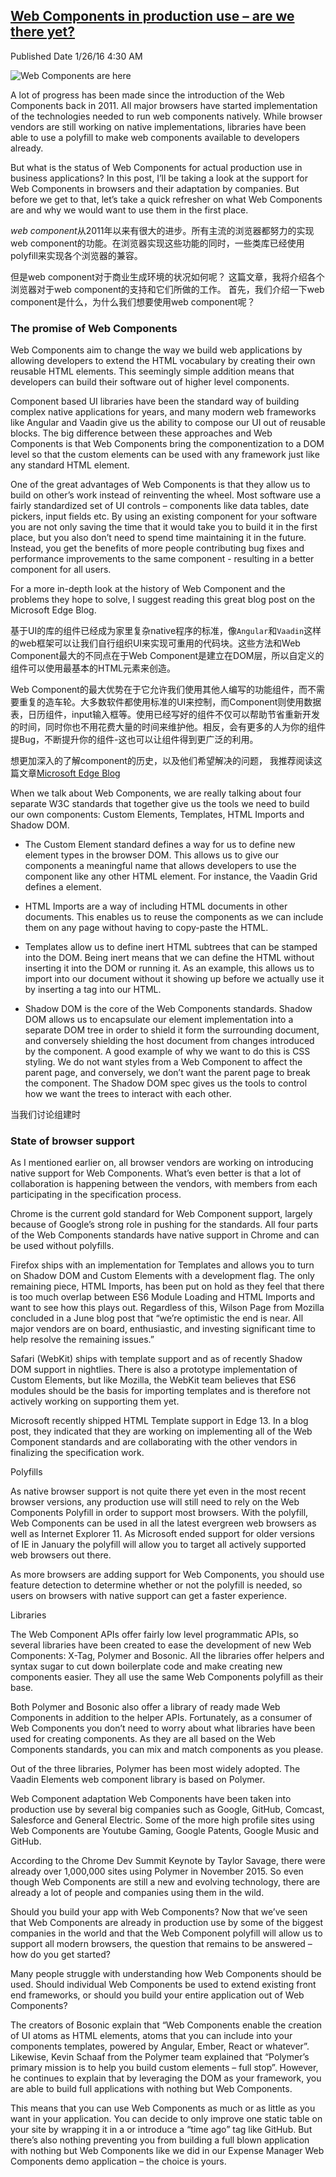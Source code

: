 ## [Web Components in production use – are we there yet?](https://vaadin.com/blog/-/blogs/web-components-in-production-use-are-we-there-yet-)

Published Date 1/26/16 4:30 AM


![Web Components are here](https://vaadin.com/documents/10187/0/wc-logo.png/163e9e40-fda0-4a2d-807d-fe121d7f30ab?t=1453782003475)

A lot of progress has been made since the introduction of the Web Components back in 2011. All major browsers have started implementation of the technologies needed to run web components natively. While browser vendors are still working on native implementations, libraries have been able to use a polyfill to make web components available to developers already.

But what is the status of Web Components for actual production use in business applications? In this post, I’ll be taking a look at the support for Web Components in browsers and their adaptation by companies. But before we get to that, let’s take a quick refresher on what Web Components are and why we would want to use them in the first place.

*web component*从2011年以来有很大的进步。所有主流的浏览器都努力的实现web component的功能。在浏览器实现这些功能的同时，一些类库已经使用polyfill来实现各个浏览器的兼容。

但是web component对于商业生成环境的状况如何呢？ 这篇文章，我将介绍各个浏览器对于web component的支持和它们所做的工作。 首先，我们介绍一下web component是什么，为什么我们想要使用web component呢？ 

### The promise of Web Components

Web Components aim to change the way we build web applications by allowing developers to extend the HTML vocabulary by creating their own reusable HTML elements. This seemingly simple addition means that developers can build their software out of higher level components.

Component based UI libraries have been the standard way of building complex native applications for years, and many modern web frameworks like Angular and Vaadin give us the ability to compose our UI out of reusable blocks. The big difference between these approaches and Web Components is that Web Components bring the componentization to a DOM level so that the custom elements can be used with any framework just like any standard HTML element.

One of the great advantages of Web Components is that they allow us to build on other’s work instead of reinventing the wheel. Most software use a fairly standardized set of UI controls – components like data tables, date pickers, input fields etc. By using an existing component for your software you are not only saving the time that it would take you to build it in the first place, but you also don’t need to spend time maintaining it in the future. Instead, you get the benefits of more people contributing bug fixes and performance improvements to the same component - resulting in a better component for all users.

For a more in-depth look at the history of Web Component and the problems they hope to solve, I suggest reading this great blog post on the Microsoft Edge Blog.

基于UI的库的组件已经成为家里复杂native程序的标准，像`Angular`和`Vaadin`这样的web框架可以让我们自行组织UI来实现可重用的代码块。这些方法和Web Component最大的不同点在于Web Component是建立在DOM层，所以自定义的组件可以使用最基本的HTML元素来创造。

Web Component的最大优势在于它允许我们使用其他人编写的功能组件，而不需要重复的造车轮。大多数软件都使用标准的UI来控制，而Component则使用数据表，日历组件，input输入框等。使用已经写好的组件不仅可以帮助节省重新开发的时间，同时你也不用花费大量的时间来维护他。相反，会有更多的人为你的组件提Bug，不断提升你的组件-这也可以让组件得到更广泛的利用。

想更加深入的了解component的历史，以及他们希望解决的问题， 我推荐阅读这篇文章[Microsoft Edge Blog](https://blogs.windows.com/msedgedev/2015/07/14/bringing-componentization-to-the-web-an-overview-of-web-components/)

When we talk about Web Components, we are really talking about four separate W3C standards that together give us the tools we need to build our own components: Custom Elements, Templates, HTML Imports and Shadow DOM.

- The Custom Element standard defines a way for us to define new element types in the browser DOM. This allows us to give our components a meaningful name that allows developers to use the component like any other HTML element. For instance, the Vaadin Grid defines a <vaadin-grid> element.

- HTML Imports are a way of including HTML documents in other documents. This enables us to reuse the components as we can include them on any page without having to copy-paste the HTML.

- Templates allow us to define inert HTML subtrees that can be stamped into the DOM. Being inert means that we can define the HTML without inserting it into the DOM or running it. As an example, this allows us to import <vaadin-grid> into our document without it showing up before we actually use it by inserting a <vaadin-grid> tag into our HTML.

- Shadow DOM is the core of the Web Components standards. Shadow DOM allows us to encapsulate our element implementation into a separate DOM tree in order to shield it form the surrounding document, and conversely shielding the host document from changes introduced by the component. A good example of why we want to do this is CSS styling. We do not want styles from a Web Component to affect the parent page, and conversely, we don’t want the parent page to break the component. The Shadow DOM spec gives us the tools to control how we want the trees to interact with each other.

当我们讨论组建时

### State of browser support
As I mentioned earlier on, all browser vendors are working on introducing native support for Web Components. What’s even better is that a lot of collaboration is happening between the vendors, with members from each participating in the specification process.

Chrome is the current gold standard for Web Component support, largely because of Google’s strong role in pushing for the standards. All four parts of the Web Components standards have native support in Chrome and can be used without polyfills.

Firefox ships with an implementation for Templates and allows you to turn on Shadow DOM and Custom Elements with a development flag. The only remaining piece, HTML Imports, has been put on hold as they feel that there is too much overlap between ES6 Module Loading and HTML Imports and want to see how this plays out. Regardless of this, Wilson Page from Mozilla concluded in a June blog post that “we’re optimistic the end is near. All major vendors are on board, enthusiastic, and investing significant time to help resolve the remaining issues.”

Safari (WebKit) ships with template support and as of recently Shadow DOM support in nightlies. There is also a prototype implementation of Custom Elements, but like Mozilla, the WebKit team believes that ES6 modules should be the basis for importing templates and is therefore not actively working on supporting them yet.

Microsoft recently shipped HTML Template support in Edge 13. In a blog post, they indicated that they are working on implementing all of the Web Component standards and are collaborating with the other vendors in finalizing the specification work.

Polyfills

As native browser support is not quite there yet even in the most recent browser versions, any production use will still need to rely on the Web Components Polyfill in order to support most browsers. With the polyfill, Web Components can be used in all the latest evergreen web browsers as well as Internet Explorer 11. As Microsoft ended support for older versions of IE in January the polyfill will allow you to target all actively supported web browsers out there.

As more browsers are adding support for Web Components, you should use feature detection to determine whether or not the polyfill is needed, so users on browsers with native support can get a faster experience.

Libraries

The Web Component APIs offer fairly low level programmatic APIs, so several libraries have been created to ease the development of new Web Components: X-Tag, Polymer and Bosonic. All the libraries offer helpers and syntax sugar to cut down boilerplate code and make creating new components easier. They all use the same Web Components polyfill as their base.

Both Polymer and Bosonic also offer a library of ready made Web Components in addition to the helper APIs. Fortunately, as a consumer of Web Components you don’t need to worry about what libraries have been used for creating components. As they are all based on the Web Components standards, you can mix and match components as you please.

Out of the three libraries, Polymer has been most widely adopted. The Vaadin Elements web component library is based on Polymer.

Web Component adaptation
Web Components have been taken into production use by several big companies such as Google, GitHub, Comcast, Salesforce and General Electric. Some of the more high profile sites using Web Components are Youtube Gaming, Google Patents, Google Music and GitHub.

According to the Chrome Dev Summit Keynote by Taylor Savage, there were already over 1,000,000 sites using Polymer in November 2015. So even though Web Components are still a new and evolving technology, there are already a lot of people and companies using them in the wild.

Should you build your app with Web Components?
Now that we’ve seen that Web Components are already in production use by some of the biggest companies in the world and that the Web Component polyfill will allow us to support all modern browsers, the question that remains to be answered – how do you get started?

Many people struggle with understanding how Web Components should be used. Should individual Web Components be used to extend existing front end frameworks, or should you build your entire application out of Web Components?

The creators of Bosonic explain that “Web Components enable the creation of UI atoms as HTML elements, atoms that you can include into your components templates, powered by Angular, Ember, React or whatever”. Likewise, Kevin Schaaf from the Polymer team explained that “Polymer’s primary mission is to help you build custom elements – full stop”. However, he continues to explain that by leveraging the DOM as your framework, you are able to build full applications with nothing but Web Components.

This means that you can use Web Components as much or as little as you want in your application. You can decide to only improve one static table on your site by wrapping it in a <vaadin-grid> or introduce a “time ago” tag like GitHub. But there’s also nothing preventing you from building a full blown application with nothing but Web Components like we did in our Expense Manager Web Components demo application – the choice is yours.
